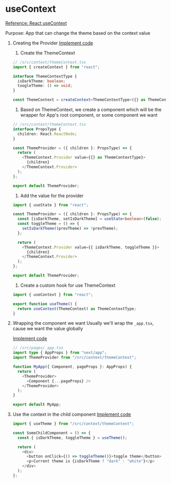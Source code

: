 # useContext

[Reference: React useContext](https://reactjs.org/docs/hooks-reference.html#usecontext)

Purpose: App that can change the theme based on the context value

1. Creating the Provider
   [Implement code](/src/context/themeContext.tsx)

   1. Create the ThemeContext

   ```typescript
   // /src/context/themeContext.tsx
   import { createContext } from "react";

   interface ThemeContextType {
     isDarkTheme: boolean;
     toogleTheme: () => void;
   }

   const ThemeContext = createContext<ThemeContextType>({} as ThemeContextType);
   ```

   1. Based on ThemeContext, we create a component which will be the wrapper for App's root component, or some component we want

   ```typescript
   // /src/context/themeContext.tsx
   interface PropsType {
     children: React.ReactNode;
   }

   const ThemeProvider = ({ children }: PropsType) => {
     return (
       <ThemeContext.Provider value={{} as ThemeContextType}>
         {children}
       </ThemeContext.Provider>
     );
   };

   export default ThemeProvider;
   ```

   1. Add the value for the provider

   ```typescript
   import { useState } from "react";

   const ThemeProvider = ({ children }: PropsType) => {
     const [isDarkTheme, setIsDarkTheme] = useState<boolean>(false);
     const toggleTheme = () => {
       setIsDarkTheme((prevTheme) => !prevTheme);
     };

     return (
       <ThemeContext.Provider value={{ isDarkTheme, toggleTheme }}>
         {children}
       </ThemeContext.Provider>
     );
   };

   export default ThemeProvider;
   ```

   1. Create a custom hook for use ThemeContext

   ```typescript
   import { useContext } from "react";

   export function useTheme() {
     return useContext(ThemeContext) as ThemeContextType;
   }
   ```

1. Wrapping the component we want
   Usually we'll wrap the `_app.tsx`, cause we want the value globally

   [Implement code](/src/pages/useContext/index.tsx)

   ```typescript
   // /src/pages/_app.tsx
   import type { AppProps } from "next/app";
   import ThemeProvider from "/src/context/themeContext";

   function MyApp({ Component, pageProps }: AppProps) {
     return (
       <ThemeProvider>
         <Component {...pageProps} />
       </ThemeProvider>
     );
   }

   export default MyApp;
   ```

1. Use the context in the child component
   [Implement code](/src/components/useContext/childComponent.tsx)

   ```typescript
   import { useTheme } from "/src/context/themeContext";

   const SomeChildComponent = () => {
     const { isDarkTheme, toggleTheme } = useTheme();

     return (
       <div>
         <button onClick={() => toggleTheme()}>toggle theme</button>
         <p>Current theme is {isDarkTheme ? "dark" : "white"}</p>
       </div>
     );
   };
   ```

